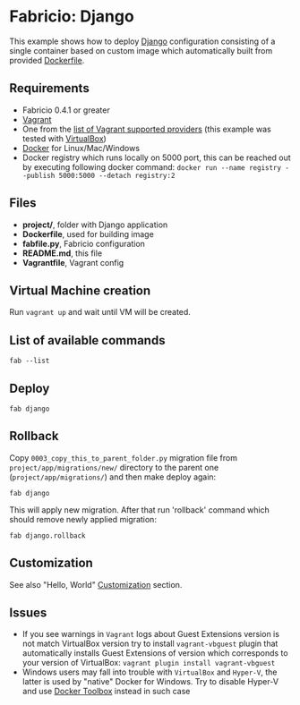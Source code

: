 # Fabricio: Django

This example shows how to deploy [Django](https://www.djangoproject.com) configuration consisting of a single container based on custom image which automatically built from provided [Dockerfile](Dockerfile).

## Requirements

* Fabricio 0.4.1 or greater
* [Vagrant](https://www.vagrantup.com)
* One from the [list of Vagrant supported providers](https://www.vagrantup.com/docs/providers/) (this example was tested with [VirtualBox](https://www.virtualbox.org/))
* [Docker](https://www.docker.com/products/overview) for Linux/Mac/Windows
* Docker registry which runs locally on 5000 port, this can be reached out by executing following docker command: `docker run --name registry --publish 5000:5000 --detach registry:2`

## Files

* __project/__, folder with Django application
* __Dockerfile__, used for building image
* __fabfile.py__, Fabricio configuration
* __README.md__, this file
* __Vagrantfile__, Vagrant config

## Virtual Machine creation

Run `vagrant up` and wait until VM will be created.

## List of available commands

    fab --list

## Deploy

    fab django
    
## Rollback

Copy `0003_copy_this_to_parent_folder.py` migration file from `project/app/migrations/new/` directory to the parent one (`project/app/migrations/`) and then make deploy again:

    fab django
    
This will apply new migration. After that run 'rollback' command which should remove newly applied migration:

    fab django.rollback
    
## Customization

See also "Hello, World" [Customization](../hello_world/#customization) section.

## Issues

* If you see warnings in `Vagrant` logs about Guest Extensions version is not match VirtualBox version try to install `vagrant-vbguest` plugin that automatically installs Guest Extensions of version which corresponds to your version of VirtualBox: `vagrant plugin install vagrant-vbguest`
* Windows users may fall into trouble with `VirtualBox` and `Hyper-V`, the latter is used by "native" Docker for Windows. Try to disable Hyper-V and use [Docker Toolbox](https://www.docker.com/products/docker-toolbox) instead in such case
